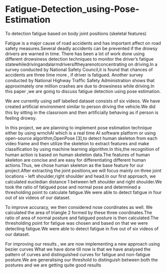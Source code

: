 # Fatigue-Detection_using-Pose-Estimation
To detection fatigue based on body joint positions (skeletal features)

Fatigue is a major cause of road accidents and has important affect on road safety measures.Several deadly accidents can be prevented if the drowsy drivers are warned in time. There has been a lot of work done using different drowsiness detection techniques to monitor the driver’s fatigue statewhiledrivingandalarmdriversiftheyarenotconcentrating on driving.In a survey conducted by National Safety Council,it is found that chances of accidents are three time more , if driver is fatigued. Another survey conducted by National Highway Trafﬁc Safety Administration shows that approximately one million crashes are due to drowsiness while driving.In this paper ,we are going to discuss fatigue detection using pose estimation. 

We are currently using self labelled dataset consists of six videos. We have created artiﬁcial environment similar to person driving the vehicle.We did this by sitting in the classroom and then artiﬁcially behaving as if person is feeling drowsy. 

In this project, we are planning to implement pose estimation technique either by using wrnchAI which is a real time AI software platform or using open-source algorithm,OpenPose [3],to detect human skeleton from each video frame and then utilize the skeleton to extract features and make classiﬁcation by using machine learning algorithm.In this,the recognition of human action is based on human skeleton data.The features of human skeleton are concise and are easy for differentiating different human actions.Thus, we chose human skeleton as the base feature for our project.After extracting the joint positions,we will focus mainly on three joint locations - left shoulder,right shoulder and head.In our ﬁrst approach, we calculated eucledian distance 1 between left shoulder and right shoulder.We took the ratio of fatigued pose and normal pose and determined a thresholding point to calculate fatigue.We were able to detect fatigue in four out of six videos of our dataset. 

To improve accuracy, we then considered nose coordinates as well. We calculated the area of triangle 2 formed by these three coordinates.The ratio of area of normal posture and fatigued posture is then calculated.The thresholding point for fatigue was chosen and based on that we were detecting fatigue.We were able to detect fatigue in ﬁve out of six videos of our dataset.

For improving our results , we are now implementing a new approach using bezier curves What we have done till now is that we have analysed the pattern of curves and distinguished curves for fatigue and non-fatigue posture.We are generalising our threshold to distinguish between both the postures and we are getting quite good results


